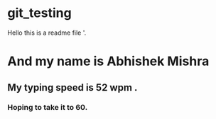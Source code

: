 # git_testing

Hello this is a readme file '. 

# And my name is Abhishek Mishra 
## My typing speed is 52 wpm . 
### Hoping to take it to 60. 
